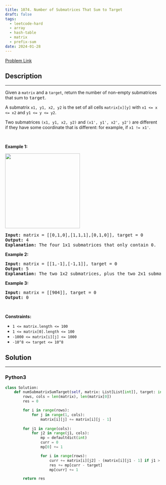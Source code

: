 ```yaml
---
title: 1074. Number of Submatrices That Sum to Target
draft: false
tags: 
  - leetcode-hard
  - array
  - hash-table
  - matrix
  - prefix-sum
date: 2024-01-28
---
```


[Problem Link](https://leetcode.com/problems/number-of-submatrices-that-sum-to-target/)

## Description

---
<p>Given a <code>matrix</code>&nbsp;and a <code>target</code>, return the number of non-empty submatrices that sum to <font face="monospace">target</font>.</p>

<p>A submatrix <code>x1, y1, x2, y2</code> is the set of all cells <code>matrix[x][y]</code> with <code>x1 &lt;= x &lt;= x2</code> and <code>y1 &lt;= y &lt;= y2</code>.</p>

<p>Two submatrices <code>(x1, y1, x2, y2)</code> and <code>(x1&#39;, y1&#39;, x2&#39;, y2&#39;)</code> are different if they have some coordinate&nbsp;that is different: for example, if <code>x1 != x1&#39;</code>.</p>

<p>&nbsp;</p>
<p><strong class="example">Example 1:</strong></p>
<img alt="" src="https://assets.leetcode.com/uploads/2020/09/02/mate1.jpg" style="width: 242px; height: 242px;" />
<pre>
<strong>Input:</strong> matrix = [[0,1,0],[1,1,1],[0,1,0]], target = 0
<strong>Output:</strong> 4
<strong>Explanation:</strong> The four 1x1 submatrices that only contain 0.
</pre>

<p><strong class="example">Example 2:</strong></p>

<pre>
<strong>Input:</strong> matrix = [[1,-1],[-1,1]], target = 0
<strong>Output:</strong> 5
<strong>Explanation:</strong> The two 1x2 submatrices, plus the two 2x1 submatrices, plus the 2x2 submatrix.
</pre>

<p><strong class="example">Example 3:</strong></p>

<pre>
<strong>Input:</strong> matrix = [[904]], target = 0
<strong>Output:</strong> 0
</pre>

<p>&nbsp;</p>
<p><strong>Constraints:</strong></p>

<ul>
	<li><code>1 &lt;= matrix.length &lt;= 100</code></li>
	<li><code>1 &lt;= matrix[0].length &lt;= 100</code></li>
	<li><code>-1000 &lt;= matrix[i][j] &lt;= 1000</code></li>
	<li><code>-10^8 &lt;= target &lt;= 10^8</code></li>
</ul>


## Solution

---
### Python3
``` py title='number-of-submatrices-that-sum-to-target'
class Solution:
    def numSubmatrixSumTarget(self, matrix: List[List[int]], target: int) -> int:
        rows, cols = len(matrix), len(matrix[0])
        res = 0

        for i in range(rows):
            for j in range(1, cols):
                matrix[i][j] += matrix[i][j - 1]
        
        for j1 in range(cols):
            for j2 in range(j1, cols):
                mp = defaultdict(int)
                curr = 0
                mp[0] += 1

                for i in range(rows):
                    curr += matrix[i][j2] - (matrix[i][j1 - 1] if j1 > 0 else 0)
                    res += mp[curr - target]
                    mp[curr] += 1

        return res
```

